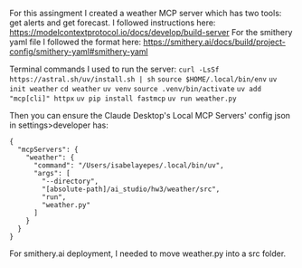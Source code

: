 For this assingment I created a weather MCP server which has two tools: get alerts and get forecast. I followed instructions here: https://modelcontextprotocol.io/docs/develop/build-server
For the smithery yaml file I followed the format here: https://smithery.ai/docs/build/project-config/smithery-yaml#smithery-yaml 

Terminal commands I used to run the server:
`curl -LsSf https://astral.sh/uv/install.sh | sh`
`source $HOME/.local/bin/env`
`uv init weather`
`cd weather`
`uv venv`
`source .venv/bin/activate`
`uv add "mcp[cli]" httpx`
`uv pip install fastmcp`
`uv run weather.py`

Then you can ensure the Claude Desktop's Local MCP Servers' config json in settings>developer has:

```
{
  "mcpServers": {
    "weather": {
      "command": "/Users/isabelayepes/.local/bin/uv",
      "args": [
        "--directory",
        "[absolute-path]/ai_studio/hw3/weather/src",
        "run",
        "weather.py"
      ]
    }
  }
}
```

For smithery.ai deployment, I needed to move weather.py into a src folder.
